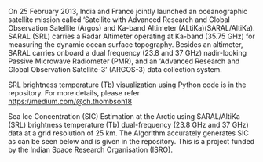 On 25 February 2013, India and France jointly launched an oceanographic satellite mission called ‘Satellite with Advanced Research and Global Observation Satellite (Argos) and Ka-band Altimeter (ALtiKa)(SARAL/AltiKa). SARAL (SRL) carries a Radar Altimeter operating at Ka-band (35.75 GHz) for measuring the dynamic ocean surface topography. Besides an altimeter, SARAL carries onboard a dual frequency (23.8 and 37 GHz) nadir-looking Passive Microwave Radiometer (PMR), and an ‘Advanced Research and Global Observation Satellite-3’ (ARGOS-3) data collection system.

SRL brightness temperature (Tb) visualization using Python code is in the repository. For more details, please refer	https://medium.com/@ch.thombson18

Sea Ice Concentration (SIC) Estimation at the Arctic using SARAL/AltiKa (SRL) brightness temperature (Tb) dual-frequency (23.8 GHz and 37 GHz) data at a grid resolution of 25 km. The Algorithm accurately generates SIC as can be seen below and is given in the repository. This is a project funded by the Indian Space Research Organisation (ISRO).
